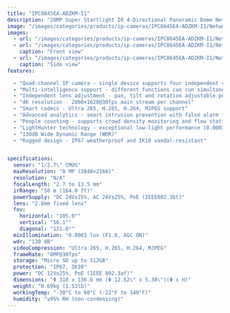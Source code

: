 ```yaml
---
title: "IPC8645EA-ADZKM-I1"
description: "20MP Super Startlight IR 4-Directional Panoramic Dome Network Camera."
image: "/images/categories/products/ip-cameras/IPC8645EA-ADZKM-I1/Network1 (3).png"
images:
  - url: "/images/categories/products/ip-cameras/IPC8645EA-ADZKM-I1/Network1 (1).png"
  - url: "/images/categories/products/ip-cameras/IPC8645EA-ADZKM-I1/Network1 (2).png"
    caption: "Front view"
  - url: "/images/categories/products/ip-cameras/IPC8645EA-ADZKM-I1/Network1 (3).png"
    caption: "Side view"
features:

  - "Quad-channel IP camera - single device supports four independent channels"
  - "Multi-intelligence support - different functions can run simultaneously on each channel"
  - "Independent lens adjustment - pan, tilt and rotation adjustable per lens"
  - "4K resolution - 2880×1620@30fps main stream per channel"
  - "Smart codecs - Ultra 265, H.265, H.264, MJPEG support"
  - "Advanced analytics - smart intrusion prevention with false alarm filtering"
  - "People counting - supports crowd density monitoring and flow statistics"
  - "LightHunter technology - exceptional low-light performance (0.0003 lux)"
  - "130dB Wide Dynamic Range (WDR)"
  - "Rugged design - IP67 weatherproof and IK10 vandal-resistant"


specifications:
  sensor: "1/2.7\" CMOS"
  maxResolution: "8 MP (3840×2160)"
  resolution: "N/A"
  focalLength: "2.7 to 13.5 mm"
  irRange: "50 m (164.0 ft)"
  powerSupply: "DC 24V±25%, AC 24V±25%, PoE (IEEE802.3bt)"
  lens: "2.8mm fixed lens"
  fov: 
    horizontal: "105.0°"
    vertical: "56.1°"
    diagonal: "121.0°"
  minIllumination: "0.0003 lux (F1.0, AGC ON)"
  wdr: "130 dB"
  videoCompression: "Ultra 265, H.265, H.264, MJPEG"
  frameRate: "8MP@30fps"
  storage: "Micro SD up to 512GB"
  protection: "IP67, IK10"
  power: "DC 12V±25%, PoE (IEEE 802.3af)"
  dimensions: "Φ 318 x 136.6 mm (Φ 12.52\" x 5.38\")(Φ x H)"
  weight: "0.69kg (1.53lb)"
  workingTemp: "-30°C to 60°C (-22°F to 140°F)"
  humidity: "≤95% RH (non-condensing)"
---
```

